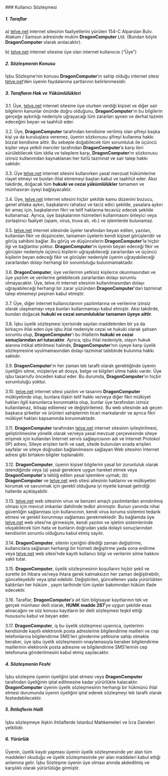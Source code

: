 <br>
### Kullanıcı Sözleşmesi

##### 1. Taraflar

a) [telve.net](http://telve.net/) internet sitesinin faaliyetlerini yürüten 154-C Alparslan Bulv. Atakum / Samsun adresinde mukim **DragonComputer** Ltd. (Bundan böyle **DragonComputer** olarak anılacaktır).

b) [telve.net](http://telve.net/) internet sitesine üye olan internet kullanıcısı (“Üye”)

##### 2. Sözleşmenin Konusu

İşbu Sözleşme’nin konusu **DragonComputer**’ın sahip olduğu internet sitesi [telve.net](http://telve.net/)‘den üyenin faydalanma şartlarının belirlenmesidir.

##### 3. Tarafların Hak ve Yükümlülükleri

3.1. Üye, [telve.net](http://telve.net/) internet sitesine üye olurken verdiği kişisel ve diğer sair bilgilerin kanunlar önünde doğru olduğunu, **DragonComputer**’ın bu bilgilerin gerçeğe aykırılığı nedeniyle uğrayacağı tüm zararları aynen ve derhal tazmin edeceğini beyan ve taahhüt eder.

3.2. Üye, **DragonComputer** tarafından kendisine verilmiş olan şifreyi başka kişi ya da kuruluşlara veremez, üyenin sözkonusu şifreyi kullanma hakkı bizzat kendisine aittir. Bu sebeple doğabilecek tüm sorumluluk ile üçüncü kişiler veya yetkili merciler tarafından **DragonComputer**’a karşı ileri sürülebilecek tüm iddia ve taleplere karşı, **DragonComputer**’ın sözkonusu izinsiz kullanımdan kaynaklanan her türlü tazminat ve sair talep hakkı saklıdır.

3.3. Üye [telve.net](http://telve.net/) internet sitesini kullanırken yasal mevzuat hükümlerine riayet etmeyi ve bunları ihlal etmemeyi baştan kabul ve taahhüt eder. Aksi takdirde, doğacak tüm **hukuki ve cezai yükümlülükler** tamamen ve münhasıran üyeyi bağlayacaktır.

3.4. Üye, [telve.net](http://telve.net/) internet sitesini hiçbir şekilde kamu düzenini bozucu, genel ahlaka aykırı, başkalarını rahatsız ve taciz edici şekilde, yasalara aykırı bir amaç için, başkalarının fikri ve telif haklarına tecavüz edecek şekilde kullanamaz. Ayrıca, üye başkalarının hizmetleri kullanmasını önleyici veya zorlaştırıcı faaliyet (spam, virus, truva atı, vb.) ve işlemlerde bulunamaz.

3.5. [telve.net](http://telve.net/) internet sitesinde üyeler tarafından beyan edilen, yazılan, kullanılan fikir ve düşünceler, tamamen üyelerin kendi kişisel görüşleridir ve görüş sahibini bağlar. Bu görüş ve düşüncelerin **DragonComputer**’la hiçbir ilgi ve bağlantısı yoktur. **DragonComputer**’ın üyenin beyan edeceği fikir ve görüşler nedeniyle üçüncü kişilerin uğrayabileceği zararlardan ve üçüncü kişilerin beyan edeceği fikir ve görüşler nedeniyle üyenin uğrayabileceği zararlardan dolayı herhangi bir sorumluluğu bulunmamaktadır.

3.6. **DragonComputer**, üye verilerinin yetkisiz kişilerce okunmasından ve üye yazılım ve verilerine gelebilecek zararlardan dolayı sorumlu olmayacaktır. Üye, telve.nt internet sitesinin kullanılmasından dolayı uğrayabileceği herhangi bir zarar yüzünden **DragonComputer**'dan tazminat talep etmemeyi peşinen kabul etmiştir.

3.7. Üye, diğer internet kullanıcılarının yazılımlarına ve verilerine izinsiz olarak ulaşmamayı veya bunları kullanmamayı kabul etmiştir. Aksi takdirde, bundan doğacak **hukuki ve cezai sorumluluklar tamamen üyeye aittir**.

3.8. İşbu üyelik sözleşmesi içerisinde sayılan maddelerden bir ya da birkaçını ihlal eden üye işbu ihlal nedeniyle cezai ve hukuki olarak şahsen sorumlu olup, **DragonComputer**’ı bu ihlallerin **hukuki ve cezai sonuçlarından ari tutacaktır**. Ayrıca; işbu ihlal nedeniyle, olayın hukuk alanına intikal ettirilmesi halinde, **DragonComputer**’nın üyeye karşı üyelik sözleşmesine uyulmamasından dolayı tazminat talebinde bulunma hakkı saklıdır.



3.9. **DragonComputer**’ın her zaman tek taraflı olarak gerektiğinde üyenin üyeliğini silme, müşteriye ait dosya, belge ve bilgileri silme hakkı vardır. Üye işbu tasarrufu önceden kabul eder. Bu durumda, **DragonComputer**’ın hiçbir sorumluluğu yoktur.

3.10. [telve.net](http://telve.net/) internet sitesi yazılım ve tasarımı **DragonComputer** mülkiyetinde olup, bunlara ilişkin telif hakkı ve/veya diğer fikri mülkiyet hakları ilgili kanunlarca korunmakta olup, bunlar üye tarafından izinsiz kullanılamaz, iktisap edilemez ve değiştirilemez. Bu web sitesinde adı geçen başkaca şirketler ve ürünleri sahiplerinin ticari markalarıdır ve ayrıca fikri mülkiyet hakları kapsamında korunmaktadır.

3.11. **DragonComputer** tarafından [telve.net](http://telve.net/) internet sitesinin iyileştirilmesi, geliştirilmesine yönelik olarak ve/veya yasal mevzuat çerçevesinde siteye erişmek için kullanılan İnternet servis sağlayıcısının adı ve Internet Protokol (IP) adresi, Siteye erişilen tarih ve saat, sitede bulunulan sırada erişilen sayfalar ve siteye doğrudan bağlanılmasını sağlayan Web sitesinin Internet adresi gibi birtakım bilgiler toplanabilir.



3.12. **DragonComputer**, üyenin kişisel bilgilerini yasal bir zorunluluk olarak istendiğinde veya (a) yasal gereklere uygun hareket etmek veya **DragonComputer**'a tebliğ edilen yasal işlemlere uymak; (b) **DragonComputer** ve [telve.net](http://telve.net/) web sitesi ailesinin haklarını ve mülkiyetini korumak ve savunmak için gerekli olduğuna iyi niyetle kanaat getirdiği hallerde açıklayabilir.

3.13. [telve.net](http://telve.net/) web sitesinin virus ve benzeri amaçlı yazılımlardan arındırılmış olması için mevcut imkanlar dahilinde tedbir alınmıştır. Bunun yanında nihai güvenliğin sağlanması için kullanıcının, kendi virus koruma sistemini tedarik etmesi ve gerekli korunmayı sağlaması gerekmektedir. Bu bağlamda üye [telve.net](http://telve.net/) web sitesi’ne girmesiyle, kendi yazılım ve işletim sistemlerinde oluşabilecek tüm hata ve bunların doğrudan yada dolaylı sonuçlarından kendisinin sorumlu olduğunu kabul etmiş sayılır.

3.14. **DragonComputer**, sitenin içeriğini dilediği zaman değiştirme, kullanıcılara sağlanan herhangi bir hizmeti değiştirme yada sona erdirme veya [telve.net](http://telve.net/) web sitesi’nde kayıtlı kullanıcı bilgi ve verilerini silme hakkını saklı tutar.

3.15. **DragonComputer**, üyelik sözleşmesinin koşullarını hiçbir şekil ve surette ön ihbara ve/veya ihtara gerek kalmaksızın her zaman değiştirebilir, güncelleyebilir veya iptal edebilir. Değiştirilen, güncellenen yada yürürlükten kaldırılan her hüküm , yayın tarihinde tüm üyeler bakımından hüküm ifade edecektir.

3.16. Taraflar, **DragonComputer**’a ait tüm bilgisayar kayıtlarının tek ve gerçek münhasır delil olarak, **HUMK madde 287**′ye uygun şekilde esas alınacağını ve söz konusu kayıtların bir delil sözleşmesi teşkil ettiği hususunu kabul ve beyan eder.

3.17. **DragonComputer**, iş bu üyelik sözleşmesi uyarınca, üyelerinin kendisinde kayıtlı elektronik posta adreslerine bilgilendirme mailleri ve cep telefonlarına bilgilendirme SMS’leri gönderme yetkisine sahip olmakla beraber, üye işbu üyelik sözleşmesini onaylamasıyla beraber bilgilendirme maillerinin elektronik posta adresine ve bilgilendirme SMS’lerinin cep telefonuna gönderilmesini kabul etmiş sayılacaktır.

##### 4. Sözleşmenin Feshi

İşbu sözleşme üyenin üyeliğini iptal etmesi veya **DragonComputer** tarafından üyeliğinin iptal edilmesine kadar yürürlükte kalacaktır. **DragonComputer** üyenin üyelik sözleşmesinin herhangi bir hükmünü ihlal etmesi durumunda üyenin üyeliğini iptal ederek sözleşmeyi tek taraflı olarak feshedebilecektir.

##### 5. İhtilaflerin Halli

İşbu sözleşmeye ilişkin ihtilaflerde İstanbul Mahkemeleri ve İcra Daireleri yetkilidir.

##### 6. Yürürlük

Üyenin, üyelik kaydı yapması üyenin üyelik sözleşmesinde yer alan tüm maddeleri okuduğu ve üyelik sözleşmesinde yer alan maddeleri kabul ettiği anlamına gelir. İşbu Sözleşme üyenin üye olması anında akdedilmiş ve karşılıklı olarak yürürlülüğe girmiştir.
